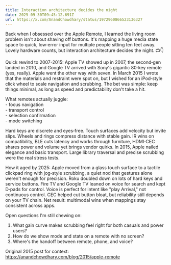 ```yaml
---
title: Interaction architecture decides the night
date: 2025-09-30T09:45:12.691Z
url: https://x.com/AnandChowdhary/status/1972960866523136327
---
```


Back when I obsessed over the Apple Remote, I learned the living room problem isn't about shaving off buttons. It's mapping a huge media state space to quick, low‑error input for multiple people sitting ten feet away. Lovely hardware counts, but interaction architecture decides the night. 📺👇  
  
Quick rewind to 2007-2015: Apple TV showed up in 2007, the second‑gen landed in 2010, and Google TV arrived with Sony's gigantic 80‑key remote (yes, really). Apple went the other way with seven. In March 2015 I wrote that the materials and restraint were spot on, but I wished for an iPod‑style click wheel to scale navigation and scrubbing. The bet was simple: keep things minimal, as long as speed and predictability don't take a hit.  
  
What remotes actually juggle:  
\- focus navigation  
\- transport control  
\- selection confirmation  
\- mode switching  
  
Hard keys are discrete and eyes‑free. Touch surfaces add velocity but invite slips. Wheels and rings compress distance with stable gain. IR wins on compatibility, BLE cuts latency and works through furniture, HDMI‑CEC shares power and volume yet brings vendor quirks. In 2015, Apple nailed elegance and basic transport. Large library traversal and precise scrubbing were the real stress tests.  
  
How it aged by 2025: Apple moved from a glass touch surface to a tactile clickpad ring with jog‑style scrubbing, a quiet nod that gestures alone weren't enough for precision. Roku doubled down on lots of hard keys and service buttons. Fire TV and Google TV leaned on voice for search and kept D‑pads for control. Voice is perfect for intent like "play Arrival," not continuous control. CEC helped cut button bloat, but reliability still depends on your TV chain. Net result: multimodal wins when mappings stay consistent across apps.  
  
Open questions I'm still chewing on:  
1) What gain curve makes scrubbing feel right for both casuals and power users?  
2) How do we show mode and state on a remote with no screen?  
3) Where's the handoff between remote, phone, and voice?  
  
Original 2015 post for context: <https://anandchowdhary.com/blog/2015/apple-remote>
